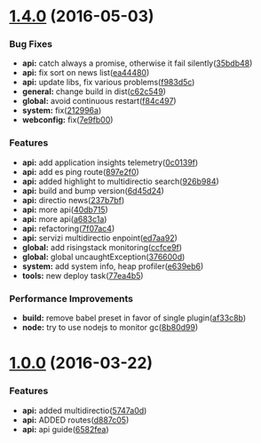 <a name="1.4.0"></a>
# [1.4.0](https://bitbucket.org/directio/hooks-bot-directio/compare/v1.3.6...v1.4.0) (2016-05-03)


### Bug Fixes

* **api:** catch always a promise, otherwise it fail silently([35bdb48](https://bitbucket.org/directio/hooks-bot-directio/commits/35bdb48))
* **api:** fix sort on news list([ea44480](https://bitbucket.org/directio/hooks-bot-directio/commits/ea44480))
* **api:** update libs, fix various problems([f983d5c](https://bitbucket.org/directio/hooks-bot-directio/commits/f983d5c))
* **general:** change build in dist([c62c549](https://bitbucket.org/directio/hooks-bot-directio/commits/c62c549))
* **global:** avoid continuous restart([f84c497](https://bitbucket.org/directio/hooks-bot-directio/commits/f84c497))
* **system:** fix([212996a](https://bitbucket.org/directio/hooks-bot-directio/commits/212996a))
* **webconfig:** fix([7e9fb00](https://bitbucket.org/directio/hooks-bot-directio/commits/7e9fb00))


### Features

* **api:** add application insights telemetry([0c0139f](https://bitbucket.org/directio/hooks-bot-directio/commits/0c0139f))
* **api:** add es ping route([897e2f0](https://bitbucket.org/directio/hooks-bot-directio/commits/897e2f0))
* **api:** added highlight to multidirectio search([926b984](https://bitbucket.org/directio/hooks-bot-directio/commits/926b984))
* **api:** build and bump version([6d45d24](https://bitbucket.org/directio/hooks-bot-directio/commits/6d45d24))
* **api:** directio news([237b7bf](https://bitbucket.org/directio/hooks-bot-directio/commits/237b7bf))
* **api:** more api([40db715](https://bitbucket.org/directio/hooks-bot-directio/commits/40db715))
* **api:** more api([a683c1a](https://bitbucket.org/directio/hooks-bot-directio/commits/a683c1a))
* **api:** refactoring([7f07ac4](https://bitbucket.org/directio/hooks-bot-directio/commits/7f07ac4))
* **api:** servizi multidirectio enpoint([ed7aa92](https://bitbucket.org/directio/hooks-bot-directio/commits/ed7aa92))
* **global:** add risingstack monitoring([ccfce9f](https://bitbucket.org/directio/hooks-bot-directio/commits/ccfce9f))
* **global:** global uncaughtException([376600d](https://bitbucket.org/directio/hooks-bot-directio/commits/376600d))
* **system:** add system info, heap profiler([e639eb6](https://bitbucket.org/directio/hooks-bot-directio/commits/e639eb6))
* **tools:** new deploy task([77ea4b5](https://bitbucket.org/directio/hooks-bot-directio/commits/77ea4b5))


### Performance Improvements

* **build:** remove babel preset in favor of single plugin([af33c8b](https://bitbucket.org/directio/hooks-bot-directio/commits/af33c8b))
* **node:** try to use nodejs to monitor gc([8b80d99](https://bitbucket.org/directio/hooks-bot-directio/commits/8b80d99))



<a name="1.0.0"></a>
# [1.0.0](https://bitbucket.org/directio/hooks-bot-directio/compare/d887c05...v1.0.0) (2016-03-22)


### Features

* **api:** added multidirectio([5747a0d](https://bitbucket.org/directio/hooks-bot-directio/commits/5747a0d))
* **api:** ADDED routes([d887c05](https://bitbucket.org/directio/hooks-bot-directio/commits/d887c05))
* **api:** api guide([6582fea](https://bitbucket.org/directio/hooks-bot-directio/commits/6582fea))



